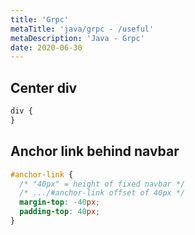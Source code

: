 ```yaml
---
title: 'Grpc'
metaTitle: 'java/grpc - /useful'
metaDescription: 'Java - Grpc'
date: 2020-06-30
---
```


## Center div

```css
div {
}
```

## Anchor link behind navbar

```css
#anchor-link {
  /* "40px" = height of fixed navbar */
  /* .../#anchor-link offset of 40px */
  margin-top: -40px;
  padding-top: 40px;
}
```
